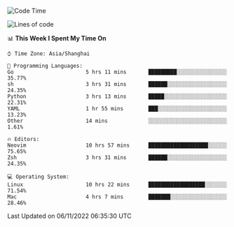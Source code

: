 <!--START_SECTION:waka-->
![Code Time](http://img.shields.io/badge/Code%20Time-962%20hrs%2015%20mins-blue)

![Lines of code](https://img.shields.io/badge/From%20Hello%20World%20I%27ve%20Written-24%20Thousand%20lines%20of%20code-blue)

📊 **This Week I Spent My Time On** 

```text
⌚︎ Time Zone: Asia/Shanghai

💬 Programming Languages: 
Go                       5 hrs 11 mins       █████████░░░░░░░░░░░░░░░░   35.77% 
sh                       3 hrs 31 mins       ██████░░░░░░░░░░░░░░░░░░░   24.35% 
Python                   3 hrs 13 mins       █████░░░░░░░░░░░░░░░░░░░░   22.31% 
YAML                     1 hr 55 mins        ███░░░░░░░░░░░░░░░░░░░░░░   13.23% 
Other                    14 mins             ░░░░░░░░░░░░░░░░░░░░░░░░░   1.61%

🔥 Editors: 
Neovim                   10 hrs 57 mins      ███████████████████░░░░░░   75.65% 
Zsh                      3 hrs 31 mins       ██████░░░░░░░░░░░░░░░░░░░   24.35%

💻 Operating System: 
Linux                    10 hrs 22 mins      ██████████████████░░░░░░░   71.54% 
Mac                      4 hrs 7 mins        ███████░░░░░░░░░░░░░░░░░░   28.46%

```


 Last Updated on 06/11/2022 06:35:30 UTC
<!--END_SECTION:waka-->
